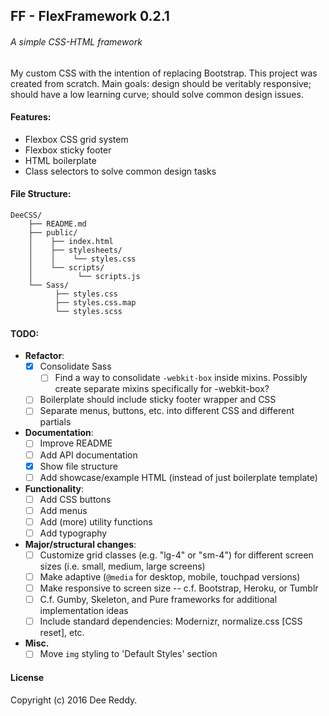 ## FF - FlexFramework 0.2.1
###### A simple CSS-HTML framework

My custom CSS with the intention of replacing Bootstrap. This project was created from scratch. 
Main goals: design should be veritably responsive; should have a low learning curve; should solve common design issues.

#### Features:

- Flexbox CSS grid system
- Flexbox sticky footer
- HTML boilerplate
- Class selectors to solve common design tasks

#### File Structure:
```
DeeCSS/
    ├── README.md
    ├── public/
    │    ├── index.html
    │    ├── stylesheets/
    │    │    └── styles.css
    │    └── scripts/
    │          └── scripts.js
    └── Sass/
          ├── styles.css
          ├── styles.css.map
          └── styles.scss
```

#### TODO:

- **Refactor**:
    + [x] Consolidate Sass
        + [ ] Find a way to consolidate `-webkit-box` inside mixins. Possibly create separate mixins specifically for -webkit-box?
    + [ ] Boilerplate should include sticky footer wrapper and CSS
    + [ ] Separate menus, buttons, etc. into different CSS and different partials
- **Documentation**:
    + [ ] Improve README
    + [ ] Add API documentation
    + [X] Show file structure
    + [ ] Add showcase/example HTML (instead of just boilerplate template)
- **Functionality**:
    + [ ] Add CSS buttons
    + [ ] Add menus
    + [ ] Add (more) utility functions
    + [ ] Add typography
- **Major/structural changes**:
    + [ ] Customize grid classes (e.g. "lg-4" or "sm-4") for different screen sizes (i.e. small, medium, large screens)
    + [ ] Make adaptive (`@media` for desktop, mobile, touchpad versions)
    + [ ] Make responsive to screen size -- c.f. Bootstrap, Heroku, or Tumblr
    + [ ] C.f. Gumby, Skeleton, and Pure frameworks for additional implementation ideas
    + [ ] Include standard dependencies: Modernizr, normalize.css [CSS reset], etc.
- **Misc.**
    + [ ] Move `img` styling to 'Default Styles' section

#### License
Copyright (c) 2016 Dee Reddy.
